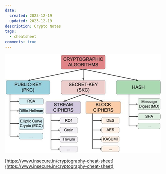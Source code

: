 ```yaml
---
date:
  created: 2023-12-19
  updated: 2023-12-19
description: Crypto Notes
tags:
  - cheatsheet
comments: true
---
```


![](/images/notes/crypto/crypto.jpg)

[https://www.insecure.in/cryptography-cheat-sheet](https://www.insecure.in/cryptography-cheat-sheet)

